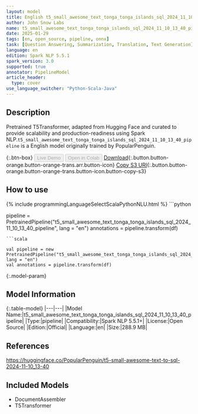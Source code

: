 ```yaml
---
layout: model
title: English t5_small_awesome_text_tonga_tonga_islands_sql_2024_11_10_13_40_pipeline pipeline T5Transformer from PopularPenguin
author: John Snow Labs
name: t5_small_awesome_text_tonga_tonga_islands_sql_2024_11_10_13_40_pipeline
date: 2025-01-29
tags: [en, open_source, pipeline, onnx]
task: [Question Answering, Summarization, Translation, Text Generation]
language: en
edition: Spark NLP 5.5.1
spark_version: 3.0
supported: true
annotator: PipelineModel
article_header:
  type: cover
use_language_switcher: "Python-Scala-Java"
---
```


## Description

Pretrained T5Transformer, adapted from Hugging Face and curated to provide scalability and production-readiness using Spark NLP.`t5_small_awesome_text_tonga_tonga_islands_sql_2024_11_10_13_40_pipeline` is a English model originally trained by PopularPenguin.

{:.btn-box}
<button class="button button-orange" disabled>Live Demo</button>
<button class="button button-orange" disabled>Open in Colab</button>
[Download](https://s3.amazonaws.com/auxdata.johnsnowlabs.com/public/models/t5_small_awesome_text_tonga_tonga_islands_sql_2024_11_10_13_40_pipeline_en_5.5.1_3.0_1738148652144.zip){:.button.button-orange.button-orange-trans.arr.button-icon}
[Copy S3 URI](s3://auxdata.johnsnowlabs.com/public/models/t5_small_awesome_text_tonga_tonga_islands_sql_2024_11_10_13_40_pipeline_en_5.5.1_3.0_1738148652144.zip){:.button.button-orange.button-orange-trans.button-icon.button-copy-s3}

## How to use



<div class="tabs-box" markdown="1">
{% include programmingLanguageSelectScalaPythonNLU.html %}
```python

pipeline = PretrainedPipeline("t5_small_awesome_text_tonga_tonga_islands_sql_2024_11_10_13_40_pipeline", lang = "en")
annotations =  pipeline.transform(df)   

```
```scala

val pipeline = new PretrainedPipeline("t5_small_awesome_text_tonga_tonga_islands_sql_2024_11_10_13_40_pipeline", lang = "en")
val annotations = pipeline.transform(df)

```
</div>

{:.model-param}
## Model Information

{:.table-model}
|---|---|
|Model Name:|t5_small_awesome_text_tonga_tonga_islands_sql_2024_11_10_13_40_pipeline|
|Type:|pipeline|
|Compatibility:|Spark NLP 5.5.1+|
|License:|Open Source|
|Edition:|Official|
|Language:|en|
|Size:|288.9 MB|

## References

https://huggingface.co/PopularPenguin/t5-small-awesome-text-to-sql-2024-11-10_13-40

## Included Models

- DocumentAssembler
- T5Transformer